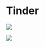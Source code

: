 # Tinder

![](https://github.com/zdrjson/Tinder/blob/master/Tinder.gif)

![](https://github.com/zdrjson/Tinder/blob/master/SwipeView.gif)

